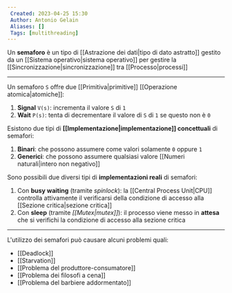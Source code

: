```yaml
---
 Created: 2023-04-25 15:30
 Author: Antonio Gelain
 Aliases: []
 Tags: [multithreading]
---
```


Un **semaforo** è un tipo di [[Astrazione dei dati|tipo di dato astratto]] gestito da un [[Sistema operativo|sistema operativo]] per gestire la [[Sincronizzazione|sincronizzazione]] tra [[Processo|processi]]

---

Un semaforo `S` offre due [[Primitiva|primitive]] [[Operazione atomica|atomiche]]:
1. **Signal** `V(s)`: incrementa il valore `S` di `1`
2. **Wait** `P(s)`: tenta di decrementare il valore di `S` di `1` se questo non è `0`

Esistono due tipi di **[[Implementazione|implementazione]] concettuali** di semafori:
1. **Binari**: che possono assumere come valori solamente `0` oppure `1`
2. **Generici**: che possono assumere qualsiasi valore [[Numeri naturali|intero non negativo]]

Sono possibili due diversi tipi di **implementazioni reali** di semafori:
1. Con **busy waiting** (tramite *spinlock*): la [[Central Process Unit|CPU]] controlla attivamente il verificarsi della condizione di accesso alla [[Sezione critica|sezione critica]]
2. Con **sleep** (tramite *[[Mutex|mutex]]*): il processo viene messo in **attesa** che si verifichi la condizione di accesso alla sezione critica

---

L'utilizzo dei semafori può causare alcuni problemi quali:
- [[Deadlock]]
- [[Starvation]]
- [[Problema del produttore-consumatore]]
- [[Problema dei filosofi a cena]]
- [[Problema del barbiere addormentato]]